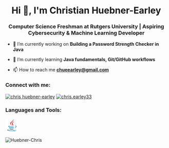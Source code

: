 <h1 align="center">Hi 👋, I'm Christian Huebner-Earley</h1>
<h3 align="center">Computer Science Freshman at Rutgers University | Aspiring Cybersecurity & Machine Learning Developer</h3>

- 🔭 I’m currently working on **Building a Password Strength Checker in Java**

- 🌱 I’m currently learning **Java fundamentals, Git/GitHub workflows**

- 📫 How to reach me **chueearley@gmail.com**

<h3 align="left">Connect with me:</h3>
<p align="left">
<a href="https://linkedin.com/in/chris huebner-earley" target="blank"><img align="center" src="https://raw.githubusercontent.com/rahuldkjain/github-profile-readme-generator/master/src/images/icons/Social/linked-in-alt.svg" alt="chris huebner-earley" height="30" width="40" /></a>
<a href="https://instagram.com/chris.earley33" target="blank"><img align="center" src="https://raw.githubusercontent.com/rahuldkjain/github-profile-readme-generator/master/src/images/icons/Social/instagram.svg" alt="chris.earley33" height="30" width="40" /></a>
</p>

<h3 align="left">Languages and Tools:</h3>
<p align="left"> <a href="https://www.java.com" target="_blank" rel="noreferrer"> <img src="https://raw.githubusercontent.com/devicons/devicon/master/icons/java/java-original.svg" alt="java" width="40" height="40"/> </a> </p>

<p><img align="center" src="https://github-readme-streak-stats.herokuapp.com/?user=huebner-chris&" alt="Huebner-Chris" /></p>
